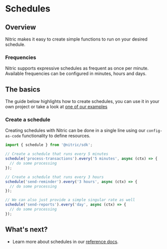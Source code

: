 # Schedules

## Overview

Nitric makes it easy to create simple functions to run on your desired schedule.

### Frequencies

Nitric supports expressive schedules as frequent as once per minute. Available frequencies can be configured in minutes, hours and days.

## The basics

<!-- TODO: ================= update link below with example ================= -->

The guide below highlights how to create schedules, you can use it in your own project or take a look at [one of our examples](#)

### Create a schedule

Creating schedules with Nitric can be done in a single line using our `config-as-code` functionality to define resources.

```javascript
import { schedule } from '@nitric/sdk';

// Create a schedule that runs every 5 minutes
schedule('process-transactions').every('5 minutes', async (ctx) => {
  // do some processing
});

// Create a schedule that runs every 3 hours
schedule('send-reminder').every('3 hours', async (ctx) => {
  // do some processing
});

// We can also just provide a simple singular rate as well
schedule('send-reports').every('day', async (ctx) => {
  // do some processing
});
```

## What's next?

<!-- TODO: ================= update link below with reference page ================= -->

- Learn more about schedules in our [reference docs]().

